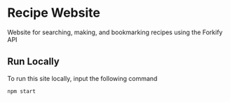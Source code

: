 # Recipe Website

Website for searching, making, and bookmarking recipes using the Forkify API

## Run Locally

To run this site locally, input the following command

```bash
npm start
```


